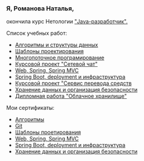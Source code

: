 ### Я, Романова Наталья,
окончила курс Нетологии ["Java-разработчик".](https://netology.ru/programs/java-developer?recommended_by=instant_search)

Список учебных работ:
- [Алгоритмы и структуры данных]()
- [Шаблоны проектирования]()
- [Многопоточное програмирование]()
- [Курсовой проект "Сетевой чат"]()
- [Web, Spring, Spring MVC]()
- [Spring Boot, deployment и инфраструктура]()
- [Курсовой проект "Сервис перевода средств]()
- [Хранение данных и организация безопасности]()
- [Дипломная работа "Облачное хранилище"]()

 Мои сертификаты:
- [Алгоритмы]()
- [Git]()
- [Шаблоны проетирования]()
- [Web, Spring, Spring MVC]()
- [Spring Boot, deployment и инфраструктура]()
- [Хранение данных и организация безопасности]()
